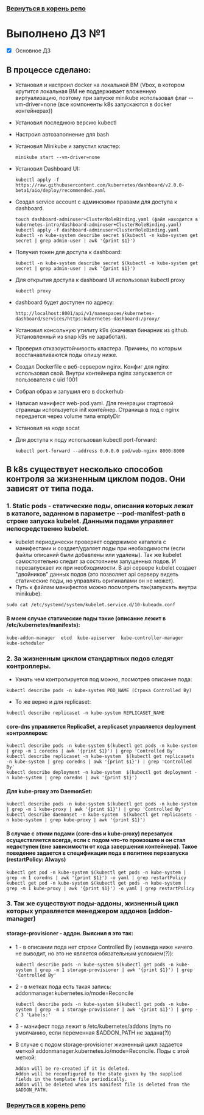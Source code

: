 ### [Вернуться в корень репо](/../../)

# Выполнено ДЗ №1

 - [x] Основное ДЗ

## В процессе сделано:
 - Установил и настроил docker на локальной ВМ (Vbox, в котором крутится локальная ВМ не поддерживает вложенную виртуализацию, поэтому при запуске minikube использовал флаг --vm-driver=none (все компоненты k8s запускаются в docker контейнерах))
 - Установил последнюю версию kubectl
 - Настроил автозаполнение для bash
 - Установил Minikube и запустил кластер:
   ~~~~
   minikube start --vm-driver=none
   ~~~~
 - Установил Dashboard UI:
   ~~~~
   kubectl apply -f https://raw.githubusercontent.com/kubernetes/dashboard/v2.0.0-beta1/aio/deploy/recommended.yaml
   ~~~~
 
 - Создал service account с админскими правами для доступа к dashboard.
   ~~~~
   touch dashboard-adminuser+ClusterRoleBinding.yaml (файл находится в kubernetes-intro/dashboard-adminuser+ClusterRoleBinding.yaml)
   kubectl apply -f dashboard-adminuser+ClusterRoleBinding.yaml
   kubectl -n kube-system describe secret $(kubectl -n kube-system get secret | grep admin-user | awk '{print $1}')
   ~~~~
   
 - Получил токен для доступа к dashboard:
   ~~~~
   kubectl -n kube-system describe secret $(kubectl -n kube-system get secret | grep admin-user | awk '{print $1}')
   ~~~~
   
 - Для открытия доступа к dashboard UI использовал kubectl proxy
   ~~~~
   kubectl proxy
   ~~~~
 - dashboard будет доступен по адресу:
   ~~~~
   http://localhost:8001/api/v1/namespaces/kubernetes-dashboard/services/https:kubernetes-dashboard:/proxy/
   ~~~~
 - Установил консольную утилиту k9s (скачивал бинарник из github. Установленный из snap k9s не заработал). 
 - Проверил отказоустойчивость кластера. Причины, по которым восстанавливаются поды опишу ниже.
 - Создал Dockerfile с веб-сервером nginx. Конфиг для nginx использовал свой. Внутри контейнера nginx запускается от пользователя с uid 1001 
 - Собрал образ и запушил его в dockerhub
 - Написал манифест web-pod.yaml. Для генерации стартовой страницы используется init контейнер. Страница в под с nginx передается через volume типа emptyDir
 - Установил на ноде socat
 - Для доступа к поду использовал kubectl port-forward:
   ~~~~
   kubectl port-forward --address 0.0.0.0 pod/web-nginx 8000:8000
   ~~~~
 
 
## В k8s существует несколько способов контроля за жизненным циклом подов. Они зависят от типа пода.
### 1. Static pods - статические поды, описания которых лежат в каталоге, заданном в параметре --pod-manifest-path в строке запуска kubelet. Данными подами управляет непосредственно kubelet. 
 - kubelet периодически проверяет содержимое каталога с манифестами и создает/удаляет поды при необходимости (если файлы описаний были добавлены или удалены). Так же kubelet самостоятельно следит за состоянием запущенных подов. И перезапускает их при необходимости. В api сервере kubelet создает "двойников" данных подов (это позволяет api серверу видеть статические поды, но управлять оригиналами он не может).
 - Путь к файлам манифестов можно посмотреть так(запускать внутри minikube):
  ~~~~
  sudo cat /etc/systemd/system/kubelet.service.d/10-kubeadm.conf
  ~~~~
#### В моем случае статические поды такие (описание лежит в /etc/kubernetes/manifests):
  ~~~~
  kube-addon-manager  etcd  kube-apiserver  kube-controller-manager  kube-scheduler
  ~~~~

### 2. За жизненным циклом стандартных подов следят контроллеры. 
 - Узнать чем контролируется под можно, посмотрев описание пода:
  ~~~~
  kubectl describe pods -n kube-system POD_NAME (Строка Controlled By)
  ~~~~
 - То же верно и для replicaset:
  ~~~~
  kubectl describe replicaset -n kube-system REPLICASET_NAME
  ~~~~
 
#### core-dns управляется ReplicaSet, а replicaset управляется deployment контроллером:
  ~~~~
  kubectl describe pods -n kube-system $(kubectl get pods -n kube-system | grep -m 1 coredns | awk '{print $1}') | grep 'Controlled By'
  kubectl describe replicaset -n kube-system  $(kubectl get replicasets -n kube-system | grep coredns | awk '{print $1}') | grep 'Controlled By'
  kubectl describe deployment -n kube-system  $(kubectl get deployment -n kube-system | grep coredns | awk '{print $1}')
  ~~~~
#### Для kube-proxy это DaemonSet:
  ~~~~
  kubectl describe pods -n kube-system $(kubectl get pods -n kube-system | grep -m 1 kube-proxy | awk '{print $1}') | grep 'Controlled By'
  kubectl describe daemonset -n kube-system  $(kubectl get replicasets -n kube-system | grep kube-proxy | awk '{print $1}') 
  ~~~~
	
#### В случае с этими подами (core-dns и kube-proxy) перезапуск осуществляется всегда, если с подом что-то произошло и он стал недоступен (вне зависимости от кода завершения контейнера). Такое поведение задается в спецификации пода в политике перезапуска (restartPolicy: Always)
  ~~~~
  kubectl get pod -n kube-system $(kubectl get pods -n kube-system | grep -m 1 coredns | awk '{print $1}') -o yaml | grep restartPolicy
  kubectl get pod -n kube-system $(kubectl get pods -n kube-system | grep -m 1 kube-proxy | awk '{print $1}') -o yaml | grep restartPolicy
  ~~~~

### 3. Так же существуют поды-аддоны, жизненный цикл которых управляется менеджером аддонов (addon-manager) 
#### storage-provisioner -  аддон. Выяснил я это так:

 - 1 - в описании пода нет строки Controlled By (команда ниже ничего не выводит, но это не является обязательным условием(?)):
	~~~~
	kubectl describe pods -n kube-system $(kubectl get pods -n kube-system | grep -m 1 storage-provisioner | awk '{print $1}') | grep 'Controlled By'
	~~~~
 - 2 - в метках пода есть такая запись:  addonmanager.kubernetes.io/mode=Reconcile
	~~~~
	kubectl describe pods -n kube-system $(kubectl get pods -n kube-system | grep -m 1 storage-provisioner | awk '{print $1}') | grep -C 3 'Labels:'
	~~~~

 - 3 - манифест пода лежит в /etc/kubernetes/addons (путь по умолчанию, если переменная $ADDON_PATH не задана(?))

 - В случае с подом storage-provisioner жизненный цикл задается меткой addonmanager.kubernetes.io/mode=Reconcile. Поды с этой меткой:
	~~~~
	Addon will be re-created if it is deleted.
	Addon will be reconfigured to the state given by the supplied fields in the template file periodically.
	Addon will be deleted when its manifest file is deleted from the $ADDON_PATH.
	~~~~
### [Вернуться в корень репо](/../../)
